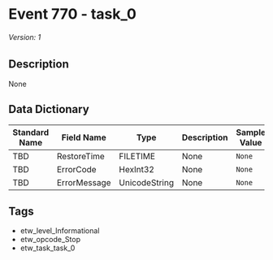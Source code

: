 # Event 770 - task_0
###### Version: 1

## Description
None

## Data Dictionary
|Standard Name|Field Name|Type|Description|Sample Value|
|---|---|---|---|---|
|TBD|RestoreTime|FILETIME|None|`None`|
|TBD|ErrorCode|HexInt32|None|`None`|
|TBD|ErrorMessage|UnicodeString|None|`None`|

## Tags
* etw_level_Informational
* etw_opcode_Stop
* etw_task_task_0